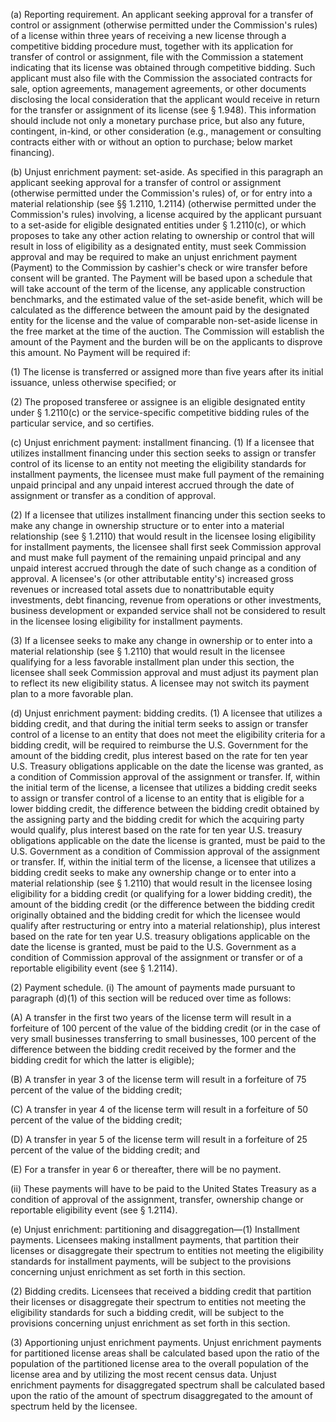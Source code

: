(a) Reporting requirement. An applicant seeking approval for a transfer of control or assignment (otherwise permitted under the Commission's rules) of a license within three years of receiving a new license through a competitive bidding procedure must, together with its application for transfer of control or assignment, file with the Commission a statement indicating that its license was obtained through competitive bidding. Such applicant must also file with the Commission the associated contracts for sale, option agreements, management agreements, or other documents disclosing the local consideration that the applicant would receive in return for the transfer or assignment of its license (see § 1.948). This information should include not only a monetary purchase price, but also any future, contingent, in-kind, or other consideration (e.g., management or consulting contracts either with or without an option to purchase; below market financing).

(b) Unjust enrichment payment: set-aside. As specified in this paragraph an applicant seeking approval for a transfer of control or assignment (otherwise permitted under the Commission's rules) of, or for entry into a material relationship (see §§ 1.2110, 1.2114) (otherwise permitted under the Commission's rules) involving, a license acquired by the applicant pursuant to a set-aside for eligible designated entities under § 1.2110(c), or which proposes to take any other action relating to ownership or control that will result in loss of eligibility as a designated entity, must seek Commission approval and may be required to make an unjust enrichment payment (Payment) to the Commission by cashier's check or wire transfer before consent will be granted. The Payment will be based upon a schedule that will take account of the term of the license, any applicable construction benchmarks, and the estimated value of the set-aside benefit, which will be calculated as the difference between the amount paid by the designated entity for the license and the value of comparable non-set-aside license in the free market at the time of the auction. The Commission will establish the amount of the Payment and the burden will be on the applicants to disprove this amount. No Payment will be required if:

(1) The license is transferred or assigned more than five years after its initial issuance, unless otherwise specified; or

(2) The proposed transferee or assignee is an eligible designated entity under § 1.2110(c) or the service-specific competitive bidding rules of the particular service, and so certifies.

(c) Unjust enrichment payment: installment financing. (1) If a licensee that utilizes installment financing under this section seeks to assign or transfer control of its license to an entity not meeting the eligibility standards for installment payments, the licensee must make full payment of the remaining unpaid principal and any unpaid interest accrued through the date of assignment or transfer as a condition of approval.

(2) If a licensee that utilizes installment financing under this section seeks to make any change in ownership structure or to enter into a material relationship (see § 1.2110) that would result in the licensee losing eligibility for installment payments, the licensee shall first seek Commission approval and must make full payment of the remaining unpaid principal and any unpaid interest accrued through the date of such change as a condition of approval. A licensee's (or other attributable entity's) increased gross revenues or increased total assets due to nonattributable equity investments, debt financing, revenue from operations or other investments, business development or expanded service shall not be considered to result in the licensee losing eligibility for installment payments.

(3) If a licensee seeks to make any change in ownership or to enter into a material relationship (see § 1.2110) that would result in the licensee qualifying for a less favorable installment plan under this section, the licensee shall seek Commission approval and must adjust its payment plan to reflect its new eligibility status. A licensee may not switch its payment plan to a more favorable plan.

(d) Unjust enrichment payment: bidding credits. (1) A licensee that utilizes a bidding credit, and that during the initial term seeks to assign or transfer control of a license to an entity that does not meet the eligibility criteria for a bidding credit, will be required to reimburse the U.S. Government for the amount of the bidding credit, plus interest based on the rate for ten year U.S. Treasury obligations applicable on the date the license was granted, as a condition of Commission approval of the assignment or transfer. If, within the initial term of the license, a licensee that utilizes a bidding credit seeks to assign or transfer control of a license to an entity that is eligible for a lower bidding credit, the difference between the bidding credit obtained by the assigning party and the bidding credit for which the acquiring party would qualify, plus interest based on the rate for ten year U.S. treasury obligations applicable on the date the license is granted, must be paid to the U.S. Government as a condition of Commission approval of the assignment or transfer. If, within the initial term of the license, a licensee that utilizes a bidding credit seeks to make any ownership change or to enter into a material relationship (see § 1.2110) that would result in the licensee losing eligibility for a bidding credit (or qualifying for a lower bidding credit), the amount of the bidding credit (or the difference between the bidding credit originally obtained and the bidding credit for which the licensee would qualify after restructuring or entry into a material relationship), plus interest based on the rate for ten year U.S. treasury obligations applicable on the date the license is granted, must be paid to the U.S. Government as a condition of Commission approval of the assignment or transfer or of a reportable eligibility event (see § 1.2114).

(2) Payment schedule. (i) The amount of payments made pursuant to paragraph (d)(1) of this section will be reduced over time as follows:

(A) A transfer in the first two years of the license term will result in a forfeiture of 100 percent of the value of the bidding credit (or in the case of very small businesses transferring to small businesses, 100 percent of the difference between the bidding credit received by the former and the bidding credit for which the latter is eligible);

(B) A transfer in year 3 of the license term will result in a forfeiture of 75 percent of the value of the bidding credit;

(C) A transfer in year 4 of the license term will result in a forfeiture of 50 percent of the value of the bidding credit;

(D) A transfer in year 5 of the license term will result in a forfeiture of 25 percent of the value of the bidding credit; and

(E) For a transfer in year 6 or thereafter, there will be no payment.

(ii) These payments will have to be paid to the United States Treasury as a condition of approval of the assignment, transfer, ownership change or reportable eligibility event (see § 1.2114).

(e) Unjust enrichment: partitioning and disaggregation—(1) Installment payments. Licensees making installment payments, that partition their licenses or disaggregate their spectrum to entities not meeting the eligibility standards for installment payments, will be subject to the provisions concerning unjust enrichment as set forth in this section.

(2) Bidding credits. Licensees that received a bidding credit that partition their licenses or disaggregate their spectrum to entities not meeting the eligibility standards for such a bidding credit, will be subject to the provisions concerning unjust enrichment as set forth in this section.

(3) Apportioning unjust enrichment payments. Unjust enrichment payments for partitioned license areas shall be calculated based upon the ratio of the population of the partitioned license area to the overall population of the license area and by utilizing the most recent census data. Unjust enrichment payments for disaggregated spectrum shall be calculated based upon the ratio of the amount of spectrum disaggregated to the amount of spectrum held by the licensee.

